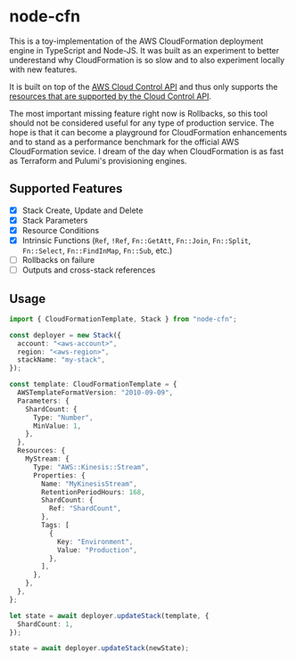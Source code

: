 # node-cfn

This is a toy-implementation of the AWS CloudFormation deployment engine in TypeScript and Node-JS. It was built as an experiment to better underestand why CloudFormation is so slow and to also experiment locally with new features.

It is built on top of the [AWS Cloud Control API](https://aws.amazon.com/cloudcontrolapi/) and thus only supports the [resources that are supported by the Cloud Control API](https://docs.aws.amazon.com/cloudcontrolapi/latest/userguide/supported-resources.html).

The most important missing feature right now is Rollbacks, so this tool should not be considered useful for any type of production service. The hope is that it can become a playground for CloudFormation enhancements and to stand as a performance benchmark for the official AWS CloudFormation sevice. I dream of the day when CloudFormation is as fast as Terraform and Pulumi's provisioning engines.

## Supported Features

- [x] Stack Create, Update and Delete
- [x] Stack Parameters
- [x] Resource Conditions
- [x] Intrinsic Functions (`Ref`, `!Ref`, `Fn::GetAtt`, `Fn::Join`, `Fn::Split`, `Fn::Select`, `Fn::FindInMap`, `Fn::Sub`, etc.)
- [ ] Rollbacks on failure
- [ ] Outputs and cross-stack references

## Usage

```ts
import { CloudFormationTemplate, Stack } from "node-cfn";

const deployer = new Stack({
  account: "<aws-account>",
  region: "<aws-region>",
  stackName: "my-stack",
});

const template: CloudFormationTemplate = {
  AWSTemplateFormatVersion: "2010-09-09",
  Parameters: {
    ShardCount: {
      Type: "Number",
      MinValue: 1,
    },
  },
  Resources: {
    MyStream: {
      Type: "AWS::Kinesis::Stream",
      Properties: {
        Name: "MyKinesisStream",
        RetentionPeriodHours: 168,
        ShardCount: {
          Ref: "ShardCount",
        },
        Tags: [
          {
            Key: "Environment",
            Value: "Production",
          },
        ],
      },
    },
  },
};

let state = await deployer.updateStack(template, {
  ShardCount: 1,
});

state = await deployer.updateStack(newState);
```
